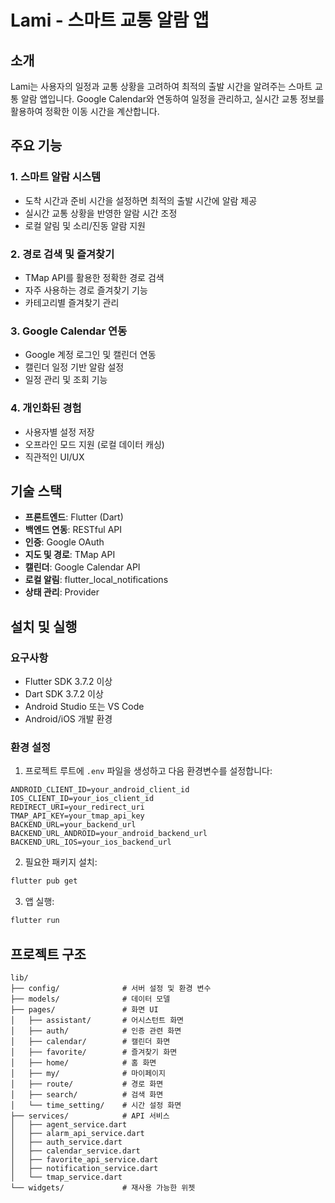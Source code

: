 # Lami - 스마트 교통 알람 앱

## 소개

Lami는 사용자의 일정과 교통 상황을 고려하여 최적의 출발 시간을 알려주는 스마트 교통 알람 앱입니다. Google Calendar와 연동하여 일정을 관리하고, 실시간 교통 정보를 활용하여 정확한 이동 시간을 계산합니다.

## 주요 기능

### 1. 스마트 알람 시스템
- 도착 시간과 준비 시간을 설정하면 최적의 출발 시간에 알람 제공
- 실시간 교통 상황을 반영한 알람 시간 조정
- 로컬 알림 및 소리/진동 알람 지원

### 2. 경로 검색 및 즐겨찾기
- TMap API를 활용한 정확한 경로 검색
- 자주 사용하는 경로 즐겨찾기 기능
- 카테고리별 즐겨찾기 관리

### 3. Google Calendar 연동
- Google 계정 로그인 및 캘린더 연동
- 캘린더 일정 기반 알람 설정
- 일정 관리 및 조회 기능

### 4. 개인화된 경험
- 사용자별 설정 저장
- 오프라인 모드 지원 (로컬 데이터 캐싱)
- 직관적인 UI/UX

## 기술 스택

- **프론트엔드**: Flutter (Dart)
- **백엔드 연동**: RESTful API
- **인증**: Google OAuth
- **지도 및 경로**: TMap API
- **캘린더**: Google Calendar API
- **로컬 알림**: flutter_local_notifications
- **상태 관리**: Provider

## 설치 및 실행

### 요구사항
- Flutter SDK 3.7.2 이상
- Dart SDK 3.7.2 이상
- Android Studio 또는 VS Code
- Android/iOS 개발 환경

### 환경 설정

1. 프로젝트 루트에 `.env` 파일을 생성하고 다음 환경변수를 설정합니다:

```
ANDROID_CLIENT_ID=your_android_client_id
IOS_CLIENT_ID=your_ios_client_id
REDIRECT_URI=your_redirect_uri
TMAP_API_KEY=your_tmap_api_key
BACKEND_URL=your_backend_url
BACKEND_URL_ANDROID=your_android_backend_url
BACKEND_URL_IOS=your_ios_backend_url
```

2. 필요한 패키지 설치:

```bash
flutter pub get
```

3. 앱 실행:

```bash
flutter run
```

## 프로젝트 구조

```
lib/
├── config/              # 서버 설정 및 환경 변수
├── models/              # 데이터 모델
├── pages/               # 화면 UI
│   ├── assistant/       # 어시스턴트 화면
│   ├── auth/            # 인증 관련 화면
│   ├── calendar/        # 캘린더 화면
│   ├── favorite/        # 즐겨찾기 화면
│   ├── home/            # 홈 화면
│   ├── my/              # 마이페이지
│   ├── route/           # 경로 화면
│   ├── search/          # 검색 화면
│   └── time_setting/    # 시간 설정 화면
├── services/            # API 서비스
│   ├── agent_service.dart
│   ├── alarm_api_service.dart
│   ├── auth_service.dart
│   ├── calendar_service.dart
│   ├── favorite_api_service.dart
│   ├── notification_service.dart
│   └── tmap_service.dart
└── widgets/             # 재사용 가능한 위젯
```



